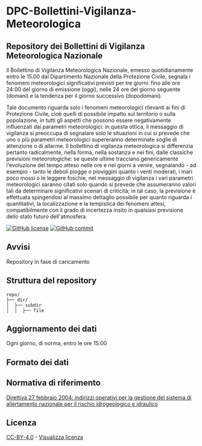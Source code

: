 # DPC-Bollettini-Vigilanza-Meteorologica
## Repository dei Bollettini di Vigilanza Meteorologica Nazionale

Il Bollettino di Vigilanza Meteorologica Nazionale, emesso quotidianamente entro le 15.00 dal Dipartimento Nazionale della Protezione Civile, segnala i fenomeni meteorologici significativi previsti per tre giorni: fino alle ore 24:00 del giorno di emissione (oggi), nelle 24 ore del giorno seguente (domani) e la tendenza per il giorno successivo (dopodomani).

Tale documento riguarda solo i fenomeni meteorologici rilevanti ai fini di Protezione Civile, cioè quelli di possibile impatto sul territorio o sulla popolazione, in tutti gli aspetti che possono essere negativamente influenzati dai parametri meteorologici: in questa ottica, il messaggio di vigilanza si preoccupa di segnalare solo le situazioni in cui si prevede che uno o più parametri meteorologici supereranno determinate soglie di attenzione o di allarme. Il bollettino di vigilanza meteorologica si differenzia pertanto radicalmente, nella forma, nella sostanza e nei fini, dalle classiche previsioni meteorologiche: se queste ultime tracciano genericamente l'evoluzione del tempo atteso nelle ore e nei giorni a venire, segnalando - ad esempio - tanto le deboli piogge o pioviggini quanto i venti moderati, i mari poco mossi o le leggere foschie, nel messaggio di vigilanza i vari parametri meteorologici saranno citati solo quando si prevede che assumeranno valori tali da determinare significativi scenari di criticità; in tal caso, la previsione è effettuata spingendosi al massimo dettaglio possibile per quanto riguarda i quantitativi, la localizzazione e la tempistica dei fenomeni attesi, compatibilmente con il grado di incertezza insito in qualsiasi previsione dello stato futuro dell'atmosfera. 

[![GitHub license](https://img.shields.io/badge/License-Creative%20Commons%20Attribution%204.0%20International-blue)](https://github.com/pcm-dpc/DPC-Bollettini-Vigilanza-Meteorologica-Nazionale/blob/master/LICENSE)
[![GitHub commit](https://img.shields.io/github/last-commit/pcm-dpc/DPC-Bollettini-Vigilanza-Meteorologica)](https://github.com/pcm-dpc/DPC-Bollettini-Vigilanza-Meteorologica/commits/master)

## Avvisi
Repository in fase di caricamento

## Struttura del repository
```
repo/
├── dir/
│  ├── subdir
│  │  ├── file
```

## Aggiornamento dei dati
Ogni giorno, di norma, entro le ore 15:00

## Formato dei dati


## Normativa di riferimento
[Direttiva 27 febbraio 2004: indirizzi operativi per la gestione del sistema di allertamento nazionale per il rischio idrogeologico e idraulico](http://www.protezionecivile.it/amministrazione-trasparente/provvedimenti/dettaglio/-/asset_publisher/default/content/direttiva-27-febbraio-2004-indirizzi-operativi-per-la-gestione-del-sistema-di-allertamento-nazionale-per-il-rischio-idrogeologico-e-idraulico)

## Licenza

[CC-BY-4.0](https://creativecommons.org/licenses/by/4.0/deed.it) - [Visualizza licenza](https://github.com/pcm-dpc/DPC-Mappe/blob/master/LICENSE)

